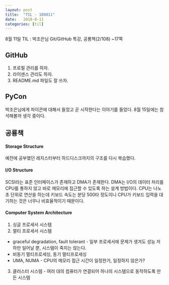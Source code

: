 ```yaml
---
layout: post
title:  "TIL - 180811"
date:   2018-8-11
categories: [til]
---
```


8월 11일 TIL : 박조은님 Git/GitHub 특강, 공룡책(2/108) ~17쪽

## GitHub

1. 프로필 관리를 하자.
2. 라이센스 관리도 하자.
3. README.md 파일도 잘 쓰자.

## PyCon

박조은님에게 파이콘에 대해서 들었고 곧 시작한다는 이야기를 들었다. 8월 15일에는 참석해볼까 생각 중이다.

## 공룡책

#### Storage Structure

예전에 공부했던 레지스터부터 하드디스크까지의 구조를 다시 복습했다.

#### I/O Structure

SCSI라는 표준 인터페이스가 존재하고 DMA가 존재한다. DMA는 I/O의 데이터 처리를 CPU를 통하지 않고 바로 메모리에 접근할 수 있도록 하는 설계 방법이다. CPU는 나노초 단위로 연산을 하는데 키보드 속도는 분당 500타 정도이니 CPU가 키보드 입력을 대기하는 것은 너무나 비효율적이기 때문이다.

#### Computer System Architecture

1. 싱글 프로세서 시스템
2. 멀티 프로세서 시스템
  - graceful degradation, fault tolerant - 일부 프로세서에 문제가 생겨도 성능 저하만 일어날 뿐, 시스템이 죽지는 않는다.
  - 비동기 멀티프로세싱, 동기 멀티프로세싱
  - UMA, NUMA - CPU의 메모리 접근 시간이 일정한가, 일정하지 않은가?
3. 클러스터 시스템 - 여러 대의 컴퓨터가 연결되어 하나의 시스템으로 동작하도록 만든 시스템
